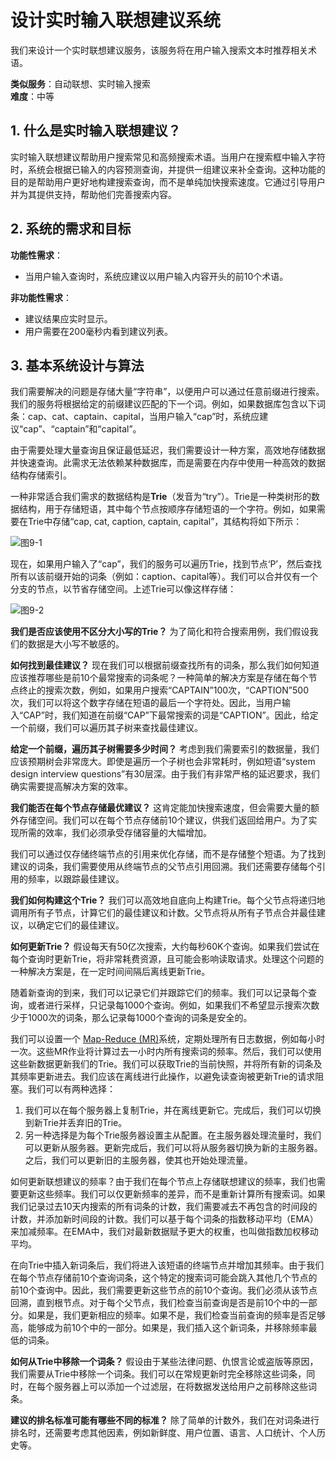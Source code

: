 # 设计实时输入联想建议系统  

我们来设计一个实时联想建议服务，该服务将在用户输入搜索文本时推荐相关术语。  

**类似服务**：自动联想、实时输入搜索  
**难度**：中等  

## 1. 什么是实时输入联想建议？  
实时输入联想建议帮助用户搜索常见和高频搜索术语。当用户在搜索框中输入字符时，系统会根据已输入的内容预测查询，并提供一组建议来补全查询。这种功能的目的是帮助用户更好地构建搜索查询，而不是单纯加快搜索速度。它通过引导用户并为其提供支持，帮助他们完善搜索内容。  

## 2. 系统的需求和目标  
**功能性需求**：  
- 当用户输入查询时，系统应建议以用户输入内容开头的前10个术语。  

**非功能性需求**：  
- 建议结果应实时显示。  
- 用户需要在200毫秒内看到建议列表。

## 3. 基本系统设计与算法

我们需要解决的问题是存储大量“字符串”，以便用户可以通过任意前缀进行搜索。我们的服务将根据给定的前缀建议匹配的下一个词。例如，如果数据库包含以下词条：cap、cat、captain、capital，当用户输入“cap”时，系统应建议“cap”、“captain”和“capital”。

由于需要处理大量查询且保证最低延迟，我们需要设计一种方案，高效地存储数据并快速查询。此需求无法依赖某种数据库，而是需要在内存中使用一种高效的数据结构存储索引。

一种非常适合我们需求的数据结构是**Trie**（发音为“try”）。Trie是一种类树形的数据结构，用于存储短语，其中每个节点按顺序存储短语的一个字符。例如，如果需要在Trie中存储“cap, cat, caption, captain, capital”，其结构将如下所示：

![图9-1](/grokking/f9-1.png)

现在，如果用户输入了“cap”，我们的服务可以遍历Trie，找到节点‘P’，然后查找所有以该前缀开始的词条（例如：caption、capital等）。我们可以合并仅有一个分支的节点，以节省存储空间。上述Trie可以像这样存储：

![图9-2](/grokking/f9-2.png)

**我们是否应该使用不区分大小写的Trie？** 为了简化和符合搜索用例，我们假设我们的数据是大小写不敏感的。

**如何找到最佳建议？** 现在我们可以根据前缀查找所有的词条，那么我们如何知道应该推荐哪些是前10个最常搜索的词条呢？一种简单的解决方案是存储在每个节点终止的搜索次数，例如，如果用户搜索“CAPTAIN”100次，“CAPTION”500次，我们可以将这个数字存储在短语的最后一个字符处。因此，当用户输入“CAP”时，我们知道在前缀“CAP”下最常搜索的词是“CAPTION”。因此，给定一个前缀，我们可以遍历其子树来查找最佳建议。

**给定一个前缀，遍历其子树需要多少时间？** 考虑到我们需要索引的数据量，我们应该预期树会非常庞大。即使是遍历一个子树也会非常耗时，例如短语“system design interview questions”有30层深。由于我们有非常严格的延迟要求，我们确实需要提高解决方案的效率。

**我们能否在每个节点存储最优建议？** 这肯定能加快搜索速度，但会需要大量的额外存储空间。我们可以在每个节点存储前10个建议，供我们返回给用户。为了实现所需的效率，我们必须承受存储容量的大幅增加。

我们可以通过仅存储终端节点的引用来优化存储，而不是存储整个短语。为了找到建议的词条，我们需要使用从终端节点的父节点引用回溯。我们还需要存储每个引用的频率，以跟踪最佳建议。

**我们如何构建这个Trie？** 我们可以高效地自底向上构建Trie。每个父节点将递归地调用所有子节点，计算它们的最佳建议和计数。父节点将从所有子节点合并最佳建议，以确定它们的最佳建议。

**如何更新Trie？** 假设每天有50亿次搜索，大约每秒60K个查询。如果我们尝试在每个查询时更新Trie，将非常耗费资源，且可能会影响读取请求。处理这个问题的一种解决方案是，在一定时间间隔后离线更新Trie。

随着新查询的到来，我们可以记录它们并跟踪它们的频率。我们可以记录每个查询，或者进行采样，只记录每1000个查询。例如，如果我们不希望显示搜索次数少于1000次的词条，那么记录每1000个查询的词条是安全的。

我们可以设置一个 [Map-Reduce (MR)](https://en.wikipedia.org/wiki/MapReduce)系统，定期处理所有日志数据，例如每小时一次。这些MR作业将计算过去一小时内所有搜索词的频率。然后，我们可以使用这些新数据更新我们的Trie。我们可以获取Trie的当前快照，并将所有新的词条及其频率更新进去。我们应该在离线进行此操作，以避免读查询被更新Trie的请求阻塞。我们可以有两种选择：

1. 我们可以在每个服务器上复制Trie，并在离线更新它。完成后，我们可以切换到新Trie并丢弃旧的Trie。
2. 另一种选择是为每个Trie服务器设置主从配置。在主服务器处理流量时，我们可以更新从服务器。更新完成后，我们可以将从服务器切换为新的主服务器。之后，我们可以更新旧的主服务器，使其也开始处理流量。

如何更新联想建议的频率？由于我们在每个节点上存储联想建议的频率，我们也需要更新这些频率。我们可以仅更新频率的差异，而不是重新计算所有搜索词。如果我们记录过去10天内搜索的所有词条的计数，我们需要减去不再包含的时间段的计数，并添加新时间段的计数。我们可以基于每个词条的指数移动平均（EMA）来加减频率。在EMA中，我们对最新数据赋予更大的权重，也叫做指数加权移动平均。

在向Trie中插入新词条后，我们将进入该短语的终端节点并增加其频率。由于我们在每个节点存储前10个查询词条，这个特定的搜索词可能会跳入其他几个节点的前10个查询中。因此，我们需要更新这些节点的前10个查询。我们必须从该节点回溯，直到根节点。对于每个父节点，我们检查当前查询是否是前10个中的一部分。如果是，我们更新相应的频率。如果不是，我们检查当前查询的频率是否足够高，能够成为前10个中的一部分。如果是，我们插入这个新词条，并移除频率最低的词条。

**如何从Trie中移除一个词条？** 假设由于某些法律问题、仇恨言论或盗版等原因，我们需要从Trie中移除一个词条。我们可以在常规更新时完全移除这些词条，同时，在每个服务器上可以添加一个过滤层，在将数据发送给用户之前移除这些词条。

**建议的排名标准可能有哪些不同的标准？** 除了简单的计数外，我们在对词条进行排名时，还需要考虑其他因素，例如新鲜度、用户位置、语言、人口统计、个人历史等。
